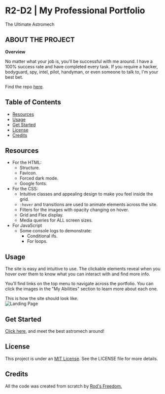 # R2-D2 | My Professional Portfolio
The Ultimate Astromech

## **ABOUT THE PROJECT**
**Overview**

No matter what your job is, you'll be successful with me around. I have a 100% success rate and have completed every task.
If you require a hacker, bodyguard, spy, intel, pilot, handyman, or even someone to talk to, I'm your best bet.

Find the repo [here](https://github.com/Rod-Freedom/C2-R2D2_Professional_Portfolio).

## Table of Contents
- [Resources](#resources)
- [Usage](#usage)
- [Get Started](#get-started)
- [License](#license)
- [Credits](#credits)

## Resources
* For the HTML:
    * Structure.
    * Favicon.
    * Forced dark mode.
    * Google fonts.
* For the CSS:
    * Intuitive classes and appealing design to make you feel inside the grid.
    * ```:hover``` and transitions are used to animate elements across the site.
    * Filters for the images with opacity changing on hover.
    * Grid and Flex display.
    * Media queries for ALL screen sizes.
* For JavaScript
    * Some console logs to demonstrate:
        * Conditional ifs.
        * For loops.

## Usage
The site is easy and intuitive to use. The clickable elements reveal when you hover over them to know what you can interact with and find more info.

You'll find links on the top menu to navigate across the portfolio.
You can click the images in the "My Abilities" section to learn more about each one.

This is how the site should look like.<br>
![Landing Page](./assets/images/R2-D2_Portfolio_Demo.GIF)

## Get Started
[Click here](https://rod-freedom.github.io/C2-R2D2_Professional_Portfolio/), and meet the best astromech around!

## License
This project is under an [MIT License](https://github.com/Rod-Freedom/C2-R2D2_Professional_Portfolio/blob/main/LICENSE). See the LICENSE file for more details.

## Credits

All the code was created from scratch by [Rod's Freedom.](https://github.com/Rod-Freedom)